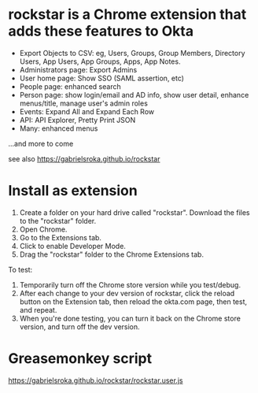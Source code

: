 # rockstar is a Chrome extension that adds these features to Okta
- Export Objects to CSV: eg, Users, Groups, Group Members, Directory Users, App Users, App Groups, Apps, App Notes.
- Administrators page: Export Admins
- User home page: Show SSO (SAML assertion, etc)
- People page: enhanced search
- Person page: show login/email and AD info, show user detail, enhance menus/title, manage user's admin roles
- Events: Expand All and Expand Each Row
- API: API Explorer, Pretty Print JSON
- Many: enhanced menus

...and more to come

see also https://gabrielsroka.github.io/rockstar

# Install as extension
1. Create a folder on your hard drive called "rockstar". Download the files to the "rockstar" folder.
2. Open Chrome.
3. Go to the Extensions tab.
4. Click to enable Developer Mode.
5. Drag the "rockstar" folder to the Chrome Extensions tab.

To test:
1. Temporarily turn off the Chrome store version while you test/debug.
2. After each change to your dev version of rockstar, click the reload button on the Extension tab, then reload the okta.com page, then test, and repeat.
3. When you're done testing, you can turn it back on the Chrome store version, and turn off the dev version.

# Greasemonkey script
https://gabrielsroka.github.io/rockstar/rockstar.user.js
